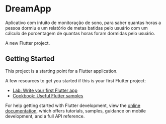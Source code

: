 # DreamApp

Aplicativo com intuito de monitoração de sono, para saber quantas horas a pessoa dormiu e um relatório de metas batidas pelo usuário com um cálculo de porcentagem de quantas horas foram dormidas pelo usuário.

A new Flutter project.

## Getting Started

This project is a starting point for a Flutter application.

A few resources to get you started if this is your first Flutter project:

- [Lab: Write your first Flutter app](https://docs.flutter.dev/get-started/codelab)
- [Cookbook: Useful Flutter samples](https://docs.flutter.dev/cookbook)

For help getting started with Flutter development, view the
[online documentation](https://docs.flutter.dev/), which offers tutorials,
samples, guidance on mobile development, and a full API reference.
